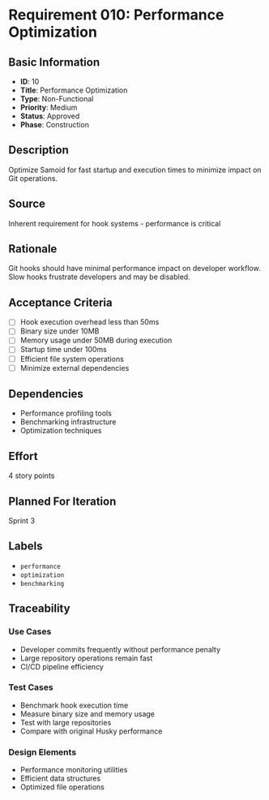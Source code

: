 # Requirement 010: Performance Optimization

## Basic Information
- **ID**: 10
- **Title**: Performance Optimization
- **Type**: Non-Functional
- **Priority**: Medium
- **Status**: Approved
- **Phase**: Construction

## Description
Optimize Samoid for fast startup and execution times to minimize impact on Git operations.

## Source
Inherent requirement for hook systems - performance is critical

## Rationale
Git hooks should have minimal performance impact on developer workflow. Slow hooks frustrate developers and may be disabled.

## Acceptance Criteria
- [ ] Hook execution overhead less than 50ms
- [ ] Binary size under 10MB
- [ ] Memory usage under 50MB during execution
- [ ] Startup time under 100ms
- [ ] Efficient file system operations
- [ ] Minimize external dependencies

## Dependencies
- Performance profiling tools
- Benchmarking infrastructure
- Optimization techniques

## Effort
4 story points

## Planned For Iteration
Sprint 3

## Labels
- `performance`
- `optimization`
- `benchmarking`

## Traceability

### Use Cases
- Developer commits frequently without performance penalty
- Large repository operations remain fast
- CI/CD pipeline efficiency

### Test Cases
- Benchmark hook execution time
- Measure binary size and memory usage
- Test with large repositories
- Compare with original Husky performance

### Design Elements
- Performance monitoring utilities
- Efficient data structures
- Optimized file operations